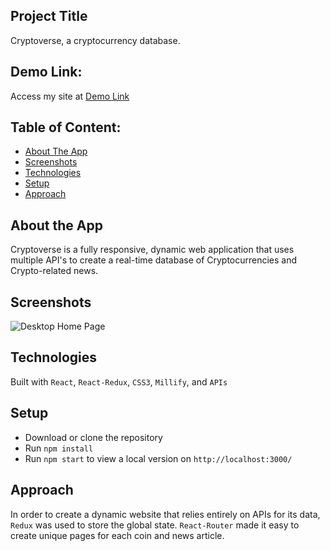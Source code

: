## Project Title

Cryptoverse, a cryptocurrency database. 

## Demo Link:

Access my site at [Demo Link]()

## Table of Content: 

- [About The App](#about-the-app)
- [Screenshots](#screenshots)
- [Technologies](#technologies)
- [Setup](#setup)
- [Approach](#approach)

## About the App

Cryptoverse is a fully responsive, dynamic web application that uses
multiple API's to create a real-time database of Cryptocurrencies
and Crypto-related news.


## Screenshots

![Desktop Home Page]()


## Technologies

Built with `React`, `React-Redux`, `CSS3`, `Millify`, and `APIs`


## Setup

- Download or clone the repository
- Run `npm install`
- Run `npm start` to view a local version on `http://localhost:3000/`


## Approach

In order to create a dynamic website that relies entirely on APIs for its data,
`Redux` was used to store the global state. `React-Router` made it easy to create unique pages for
each coin and news article.